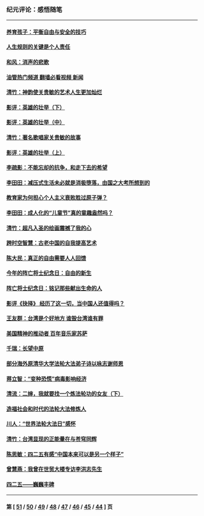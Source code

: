 ### 纪元评论：感悟随笔
---
#### [养育孩子：平衡自由与安全的技巧](../../pages/nsc1035/n13054510.md?07020330) 
#### [人生规则的关键是个人责任](../../pages/nsc1035/n13053252.md?07020330) 
#### [和风：消声的悲歌](../../pages/nsc1035/n13051994.md?07020330) 
#### [油管热门频道 翻墙必看视频 新闻](ok?07020330)
#### [清竹：神韵使关贵敏的艺术人生更加灿烂](../../pages/nsc1035/n13038731.md?07020330) 
#### [影评：英雄的壮举（下）](../../pages/nsc1035/n13027438.md?07020330) 
#### [影评：英雄的壮举（中）](../../pages/nsc1035/n13027244.md?07020330) 
#### [清竹：著名歌唱家关贵敏的故事](../../pages/nsc1035/n13025435.md?07020330) 
#### [影评：英雄的壮举（上）](../../pages/nsc1035/n13024688.md?07020330) 
#### [李疏影：不能忘却的抗争，和走下去的希望](../../pages/nsc1035/n13022097.md?07020330) 
#### [李田田：减压式生活未必就是消极堕落，由国之大考所想到的](../../pages/nsc1035/n13017621.md?07020330) 
#### [教育家为何担心个人主义衰败胜过原子弹？](../../pages/nsc1035/n13002969.md?07020330) 
#### [李田田：成人化的“儿童节”真的童趣盎然吗？](../../pages/nsc1035/n13000386.md?07020330) 
#### [清竹：超凡入圣的绘画震撼了我的心](../../pages/nsc1035/n12993985.md?07020330) 
#### [跨时空智慧：古老中国的自我提高艺术](../../pages/nsc1035/n12988506.md?07020330) 
#### [陈大民：真正的自由需要人人回馈](../../pages/nsc1035/n12990148.md?07020330) 
#### [今年的阵亡将士纪念日：自由的新生](../../pages/nsc1035/n12989540.md?07020330) 
#### [阵亡将士纪念日：铭记那些献出生命的人](../../pages/nsc1035/n12985418.md?07020330) 
#### [影评《抉择》 经历了这一切，当中国人还值得吗？](../../pages/nsc1035/n12983029.md?07020330) 
#### [王友群：台湾是个好地方 谁毁台湾谁有罪](../../pages/nsc1035/n12977761.md?07020330) 
#### [美国精神的推动者 百年音乐家苏萨](../../pages/nsc1035/n12974542.md?07020330) 
#### [千瑞：长望中原](../../pages/nsc1035/n12976554.md?07020330) 
#### [部分海外原清华大学法轮大法弟子诗以咏志谢师恩](../../pages/nsc1035/n12957723.md?07020330) 
#### [蒋立智：“变种恐慌”病毒影响经济](../../pages/nsc1035/n12955438.md?07020330) 
#### [清流：二婶，我就要找一个炼法轮功的女友（下）](../../pages/nsc1035/n12953189.md?07020330) 
#### [造福社会和时代的法轮大法修炼人](../../pages/nsc1035/n12944018.md?07020330) 
#### [川人：“世界法轮大法日”感怀](../../pages/nsc1035/n12932771.md?07020330) 
#### [清竹：台湾显现的正能量在与苍穹同辉](../../pages/nsc1035/n12928084.md?07020330) 
#### [陈思敏：四二五有感“中国本来可以是另一个样子”](../../pages/nsc1035/n12902318.md?07020330) 
#### [曾慧燕：我曾在世贸大楼专访李洪志先生](../../pages/nsc1035/n12898729.md?07020330) 
#### [四二五——巍巍丰碑](../../pages/nsc1035/n12893609.md?07020330) 

---
#### 第 [ [51](./51.md?07020330) / [50](./50.md?07020330) / [49](./49.md?07020330) / [48](./48.md?07020330) / [47](./47.md?07020330) / [46](./46.md?07020330) / [45](./45.md?07020330) / [44](./44.md?07020330) ] 页
